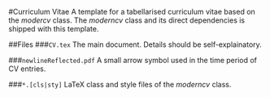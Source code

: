 #Curriculum Vitae
A template for a tabellarised curriculum vitae based on the _modercv_ class.
The _moderncv_ class and its direct dependencies is shipped with this template.

##Files
###`CV.tex`
The main document.
Details should be self-explainatory.

###`newlineReflected.pdf`
A small arrow symbol used in the time period of CV entries.

###`*.[cls|sty]`
LaTeX class and style files of the _moderncv_ class.
